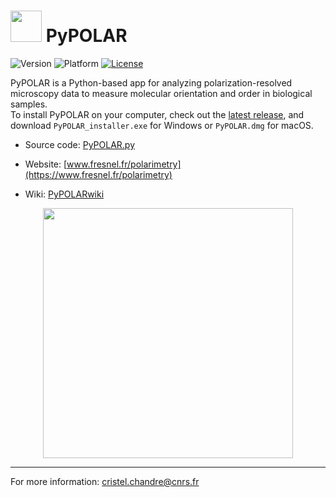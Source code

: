 # [<img src="main_icon.png" alt=" " width="50"/>](https://www.fresnel.fr/polarimetry) PyPOLAR 

![Version](https://img.shields.io/badge/version-v2.6.4-blue)
![Platform](https://img.shields.io/badge/platform-macOS|Windows-orange)
[![License](https://img.shields.io/badge/license-BSD-lightgray)](https://github.com/cchandre/Polarimetry/blob/master/LICENSE)

PyPOLAR is a Python-based app for analyzing polarization-resolved microscopy data to measure molecular orientation and order in biological samples.  
To install PyPOLAR on your computer, check out the [latest release](https://github.com/cchandre/Polarimetry/releases), and download `PyPOLAR_installer.exe` for Windows or `PyPOLAR.dmg` for macOS.

- Source code: [PyPOLAR.py](https://github.com/cchandre/Polarimetry/blob/master/pypolar/PyPOLAR.py)

- Website: [www.fresnel.fr/polarimetry](https://www.fresnel.fr/polarimetry)

- Wiki: [PyPOLARwiki](https://github.com/cchandre/Polarimetry/wiki)

<div align="center">
<img src="PyPOLAR_layout.png" alt=" " width="400"/>  
</div>

___
For more information: <cristel.chandre@cnrs.fr>
